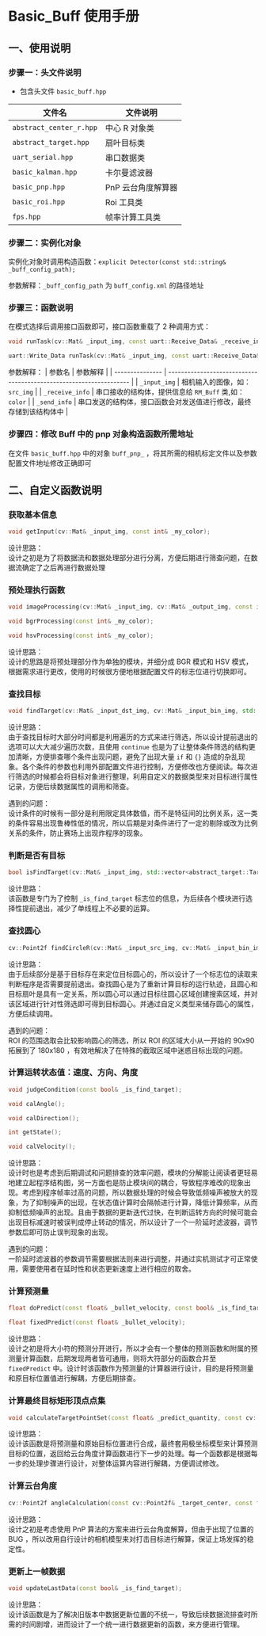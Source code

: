# Basic_Buff 使用手册

## 一、使用说明

### 步骤一：头文件说明

- 包含头文件 `basic_buff.hpp`

| 文件名                  | 文件说明                                   |
| ---------------------- | ------------------------------------------- |
| `abstract_center_r.hpp`   | 中心 R 对象类           |
| `abstract_target.hpp`     | 扇叶目标类              |
| `uart_serial.hpp`         | 串口数据类              |
| `basic_kalman.hpp`        | 卡尔曼滤波器            |
| `basic_pnp.hpp`           | PnP 云台角度解算器       |
| `basic_roi.hpp`           | Roi 工具类             |
| `fps.hpp`                 | 帧率计算工具类           |

### 步骤二：实例化对象

实例化对象时调用构造函数：`explicit Detector(const std::string& _buff_config_path);`

参数解释：`_buff_config_path` 为 `buff_config.xml` 的路径地址
  
### 步骤三：函数说明

在模式选择后调用接口函数即可，接口函数重载了 2 种调用方式：

  ```cpp
  void runTask(cv::Mat& _input_img, const uart::Receive_Data& _receive_info, uart::Write_Data& _send_info);

  uart::Write_Data runTask(cv::Mat& _input_img, const uart::Receive_Data& _receive_info);
  ```

  参数解释：
  | 参数名          | 参数解释                                                           |
  | --------------- | ------------------------------------------------------------------ |
  | `_input_img`    | 相机输入的图像，如：`src_img`                                      |
  | `_receive_info` | 串口接收的结构体，提供信息给 `RM_Buff` 类,如：`color`                |
  | `_send_info`    | 串口发送的结构体，接口函数会对发送值进行修改，最终存储到该结构体中 |

### 步骤四：修改 Buff 中的 pnp 对象构造函数所需地址

在文件 `basic_buff.hpp` 中的对象 `buff_pnp_` ，将其所需的相机标定文件以及参数配置文件地址修改正确即可

## 二、自定义函数说明

### 获取基本信息

  ```cpp
  void getInput(cv::Mat& _input_img, const int& _my_color);
  ```

  设计思路：  
  设计之初是为了将数据流和数据处理部分进行分离，方便后期进行筛查问题，在数据流确定了之后再进行数据处理

### 预处理执行函数

  ```cpp
  void imageProcessing(cv::Mat& _input_img, cv::Mat& _output_img, const int& _my_color, const Processing_Moudle& _process_moudle);

  void bgrProcessing(const int& _my_color);

  void hsvProcessing(const int& _my_color);
  ```

  设计思路：  
  设计的思路是将预处理部分作为单独的模块，并细分成 BGR 模式和 HSV 模式，根据需求进行更改，使用的时候很方便地根据配置文件的标志位进行切换即可。

### 查找目标

  ```cpp
  void findTarget(cv::Mat& _input_dst_img, cv::Mat& _input_bin_img, std::vector<abstract_target::Target>& _target_box);
  ```

  设计思路：  
  由于查找目标时大部分时间都是利用遍历的方式来进行筛选，所以设计提前退出的选项可以大大减少遍历次数，且使用 `continue` 也是为了让整体条件筛选的结构更加清晰，方便排查哪个条件出现问题，避免了出现大量 `if` 和 `{}` 造成的杂乱现象。各个条件的参数也利用外部配置文件进行控制，方便修改也方便阅读。每次进行筛选的时候都会将目标对象进行整理，利用自定义的数据类型来对目标进行属性记录，方便后续数据属性的调用和筛查。
  
  遇到的问题：  
  设计条件的时候有一部分是利用限定具体数值，而不是特征间的比例关系，这一类的条件容易出现鲁棒性低的情况，所以后期是对条件进行了一定的剔除或改为比例关系的条件，防止赛场上出现炸程序的现象。
  
### 判断是否有目标

  ```cpp
  bool isFindTarget(cv::Mat& _input_img, std::vector<abstract_target::Target>& _target_box);
  ```

  设计思路：  
  该函数是专门为了控制 `_is_find_target` 标志位的信息，为后续各个模块进行选择性提前退出，减少了单线程上不必要的运算。
    
### 查找圆心

  ```cpp
  cv::Point2f findCircleR(cv::Mat& _input_src_img, cv::Mat& _input_bin_img, cv::Mat& _dst_img, const bool& _is_find_target);
  ```

  设计思路：  
  由于后续部分是基于目标存在来定位目标圆心的，所以设计了一个标志位的读取来判断程序是否需要提前退出。查找圆心是为了重新计算目标的运行轨迹，且圆心和目标扇叶是具有一定关系，所以圆心可以通过目标往圆心区域创建搜索区域，并对该区域进行针对性筛选即可得到目标圆心。并通过自定义类型来储存圆心的属性，方便后续调用。
  
  遇到的问题：  
  ROI 的范围选取会比较影响圆心的筛选，所以 ROI 的区域大小从一开始的 90x90 拓展到了 180x180 ，有效地解决了在特殊的截取区域中迷惑目标出现的问题。
  
### 计算运转状态值：速度、方向、角度

  ```cpp
  void judgeCondition(const bool& _is_find_target);

  void calAngle();

  void calDirection();

  int getState();

  void calVelocity();
  ```

  设计思路：  
  设计时也是考虑到后期调试和问题排查的效率问题，模块的分解能让阅读者更轻易地建立起程序结构图，另一方面也是防止模块间的耦合，导致程序难改的现象出现。考虑到程序帧率过高的问题，所以数据处理的时候会导致低频噪声被放大的现象，为了抑制噪声的出现，在状态值计算时会隔帧进行计算，降低计算频率，从而抑制低频噪声的出现。且由于数据的更新迭代过快，在判断运转方向的时候可能会出现目标减速时被误判成停止转动的情况，所以设计了一个一阶延时滤波器，调节参数后即可防止误判现象的出现。
  
  遇到的问题：  
  一阶延时滤波器的参数调节需要根据法则来进行调整，并通过实机测试才可正常使用，需要使用者在延时性和状态更新速度上进行相应的取舍。
  
### 计算预测量

  ```cpp
  float doPredict(const float& _bullet_velocity, const bool& _is_find_target);

  float fixedPredict(const float& _bullet_velocity);
  ```

  设计思路：  
  设计之初是将大小符的预测分开进行，所以才会有一个整体的预测函数和附属的预测量计算函数，后期发现两者皆可通用，则将大符部分的函数合并至 `fixedPredict` 中。设计时该函数作为预测量的计算器进行设计，目的是将预测量和原目标位置值进行解耦，方便后期排查。
  
### 计算最终目标矩形顶点点集

  ```cpp
  void calculateTargetPointSet(const float& _predict_quantity, const cv::Point2f& _final_center_r, std::vector<cv::Point2f>& _target_2d_point, cv::Mat& _input_dst_img, const bool& _is_find_target);
  ```

  设计思路：  
  设计该函数是将预测量和原始目标位置进行合成，最终套用极坐标模型来计算预测目标的位置，返回给云台角度计算函数进行下一步的处理。每一个函数都是根据每一步的处理步骤进行设计，对整体运算内容进行解耦，方便调试修改。
    
### 计算云台角度

  ```cpp
  cv::Point2f angleCalculation(const cv::Point2f& _target_center, const float& _unit_pixel_length, const cv::Size& _image_size, const float& _focal_length);
  ```

  设计思路：  
  设计之初是考虑使用 PnP 算法的方案来进行云台角度解算，但由于出现了位置的 BUG ，所以改用自行设计的相机模型来对打击目标进行解算，保证上场发挥的稳定性。
  
### 更新上一帧数据

  ```cpp
  void updateLastData(const bool& _is_find_target);
  ```

  设计思路：  
  设计该函数是为了解决旧版本中数据更新位置的不统一，导致后续数据流排查时所需的时间剧增，进而设计了一个统一进行数据更新的函数，来方便进行管理。
  